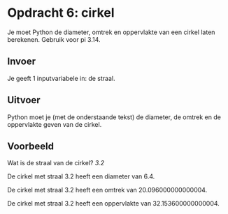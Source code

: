 # Opdracht 6: cirkel
Je moet Python de diameter, omtrek en oppervlakte van een cirkel laten berekenen. Gebruik voor pi 3.14.

## Invoer
Je geeft 1 inputvariabele in: de straal.

## Uitvoer
Python moet je (met de onderstaande tekst) de diameter, de omtrek en de oppervlakte geven van de cirkel.

## Voorbeeld
Wat is de straal van de cirkel? *3.2*


De cirkel met straal 3.2 heeft een diameter van 6.4.

De cirkel met straal 3.2 heeft een omtrek van 20.096000000000004.

De cirkel met straal 3.2 heeft een oppervlakte van 32.153600000000004.